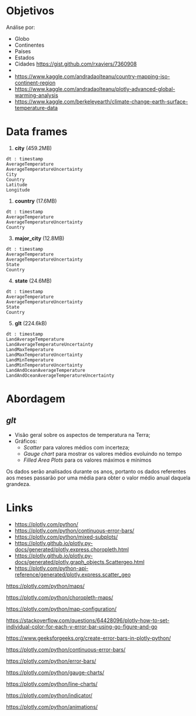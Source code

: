 # Objetivos


Análise por:
- Globo
- Continentes
- Países
- Estados
- Cidades
  https://gist.github.com/rxaviers/7360908
- 
- https://www.kaggle.com/andradaolteanu/country-mapping-iso-continent-region
- https://www.kaggle.com/andradaolteanu/plotly-advanced-global-warming-analysis
- https://www.kaggle.com/berkeleyearth/climate-change-earth-surface-temperature-data

# Data frames

1. **city** (459.2MB)

```
dt : timestamp                    
AverageTemperature          
AverageTemperatureUncertainty 
City                        
Country                        
Latitude                      
Longitude 
```

1. **country** (17.6MB)

```
dt : timestamp                    
AverageTemperature          
AverageTemperatureUncertainty                         
Country
```

3. **major_city** (12.8MB)

```
dt : timestamp                    
AverageTemperature          
AverageTemperatureUncertainty 
State                     
Country     
```

4. **state** (24.6MB)

```
dt : timestamp                    
AverageTemperature          
AverageTemperatureUncertainty 
State                    
Country                        
```

5. **glt** (224.6kB)

```
dt : timestamp                    
LandAverageTemperature
LandAverageTemperatureUncertainty
LandMaxTemperature 
LandMaxTemperatureUncertainty
LandMinTemperature
LandMinTemperatureUncertainty
LandAndOceanAverageTemperature
LandAndOceanAverageTemperatureUncertainty
``` 

# Abordagem

## *glt*

- Visão geral sobre os aspectos de temperatura na Terra;
- Gráficos:
  -  *Scatter* para valores médios com incerteza;
  -  *Gauge chart* para mostrar os valores médios evoluindo no tempo
  -  *Filled Area Plots* para os valores máximos e mínimos

Os dados serão analisados durante os anos, portanto os dados referentes aos meses passarão por uma média para obter o valor médio anual daquela grandeza.


# Links

- https://plotly.com/python/
- https://plotly.com/python/continuous-error-bars/
- https://plotly.com/python/mixed-subplots/
- https://plotly.github.io/plotly.py-docs/generated/plotly.express.choropleth.html
- https://plotly.github.io/plotly.py-docs/generated/plotly.graph_objects.Scattergeo.html
- https://plotly.com/python-api-reference/generated/plotly.express.scatter_geo

https://plotly.com/python/maps/

https://plotly.com/python/choropleth-maps/

https://plotly.com/python/map-configuration/

https://stackoverflow.com/questions/64428096/plotly-how-to-set-individual-color-for-each-y-error-bar-using-go-figure-and-go

https://www.geeksforgeeks.org/create-error-bars-in-plotly-python/

https://plotly.com/python/continuous-error-bars/

https://plotly.com/python/error-bars/

https://plotly.com/python/gauge-charts/

https://plotly.com/python/line-charts/

https://plotly.com/python/indicator/

https://plotly.com/python/animations/